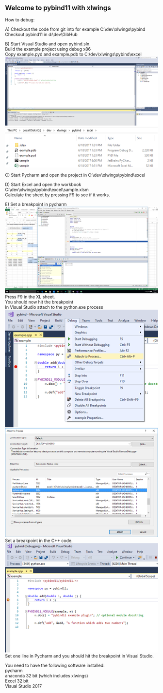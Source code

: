 ## Welcome to pybind11 with xlwings

How to debug:

A) Checkout the code from git into for example C:\dev\xlwings\pybind
   Checkout pybind11 in d:\dev\GibHub

B) Start Visual Studio and open pybind.sln.<br/>
   Build the example project using debug x86<br/>
   Copy example.pyd and example.pdb to C:\dev\xlwings\pybind\excel<br/>
   ![Alt text](/screenshoots/vs2017.png?raw=true "Visual Studio 2007")<br/>
   ![Alt text](/screenshoots/copyfiles.png?raw=true "Copy Files")<br/>

C) Start Pycharm and open the project in C:\dev\xlwings\pybind\excel

D) Start Excel and open the workbook C:\dev\xlwings\pybind\excel\sample.xlsm<br/>
  Calculate the sheet by pressing F9 to see if it works.

E) Set a breakpoint in pycharm<br/>
![Alt text](/screenshoots/firstbreakpoint.png?raw=true "First Breakpoint")<br/>
   Press F9 in the XL sheet.<br/>
   You should now hit the breakpoint<br/>
   In Visual Studio attach to the python.exe process<br/>
 ![Alt text](/screenshoots/attachtoprocess1.png?raw=true "Attach to process 1")<br/>
 ![Alt text](/screenshoots/attachtoprocess2.png?raw=true "Attach to process 2")<br/>
   Set a breakpoint in the C++ code.<br/>
 ![Alt text](/screenshoots/secondbreakpoint.png?raw=true "Second breakpoint")<br/>
   Set one line in Pycharm and you should hit the breakpoint in Visual Studio.

You need to have the following software installed:<br/>
pycharm<br/>
anaconda 32 bit (which includes xlwings)<br/>
Excel 32 bit<br/>
Visual Studio 2017
